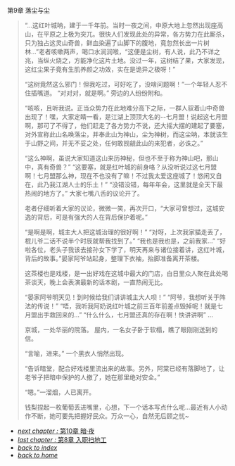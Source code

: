 第9章 落尘与尘

>“...这红叶城呐，建于一千年前。当时一夜之间，中原大地上忽然出现座高山，在平原之上极为突兀。很快人们发现此处的异常，各方势力在此厮杀，只为独占这灵山奇兽，鲜血染遍了山脚下的腹地，竟忽然长出一片树林...”老者咳嗽两声，喝口水润润喉，“这便是尘树，有人说，此乃不详之兆，当纵火烧之，方能净化这片土地。没过一年，这树结了果，大家发现，这红尘果子竟有生肌养颜之功效，实在是诡异之极呀！”
>
>“这树竟然这么邪门！但我吃过，可好吃了，没啥问题啊！”一个年轻人忍不住插嘴道。
“对对对，就是啊。”
旁边的人纷纷附和。
>
>“咳咳，且听我说。正当众势力在此地难分高下之际，一群人驭着山中奇兽出现了！嘿，大家定睛一看，是江湖上顶顶大名的--七月盟！说起这七月盟啊，那可了不得了，他们赶走了各方势力不说，还大摇大摆的建起了要塞，对外宣称此山名唤落尘，并奉此山为神山，尘为神树，而这尘呐，本就该生于山野之间，并无不妥之处，任何敢觊觎此山的来犯者，必诛之。”
>
>“这么神啊，虽说大家知道这山来历神秘，但也不至于称为神山吧，那山中，真有奇兽？”
“这要塞，就是红叶城的前身咯？从没听说过这七月盟啊！七月盟那么神，现在不也没有了嘛！不过我太爱这座城了！悠闲又自在，此乃我江湖人士的乐土！”
“没错没错，每年年会，这里就是全天下最热闹的地方了。”
大家七嘴八舌的议论开了。
>
>老者仔细听着大家的议论，微微一笑，再次开口，“大家可曾想过，这城安逸的背后，可是有强大的人在背后保护着呢。”
>
>“是啊是啊，城主大人把这城治理的很好啊！”
“对呀，上次我家猫走丢了，棍儿爷二话不说半个时辰就帮我找到了。”
“我也是我也是，之前我家...”
“好啦各位，老头子我该去接孙女下学了，明天再来与诸位接着讲，这红叶城，背后的故事。”晏家阿爷站起身，整理下衣袖，抬脚准备离开茶楼。
>
>这茶楼也是戏楼，是一出好戏在这城中最大的门店，白日里众人聚在此处喝茶谈天，晚上会表演最新的话本剧，一直热闹无比。
>
>“晏家阿爷明天见！到时候给我们讲讲城主大人呗！”
“阿爷，我想听关于阵法的传说！”
“唔，我听我阿奶说红叶城之前三百年前差点毁掉呢！就是七月盟出手救回来的...”
“什么什么，七月盟还真的存在啊！快讲讲啊”
…
>
>京城，一处华丽的院落。
>屋内，一名女子卧于软榻，瞧了眼刚刚送到的信。
>
>“言喻，进来。”
一个黑衣人悄然出现。
>
>“告诉暗堂，配合好戏楼里流出来的故事。另外，阿棠已经有落脚地了，让老爷子把暗中保护的人撤了，她在那里绝对安全。”
>
>“嗯。”一溜烟，人已离开。
>
>钱梨捏起一枚葡萄丢进嘴里，心想，下一个话本写点什么呢...最近有人小动作不断，她可要先把握好民众。万众一心，自然无后顾之忧~

- [*next chapter :* 第10章 暗·夜](https://fiiish-yu.github.io/redleaf/chapters/chapter10)
- [*last chapter :* 第8章 入职扫地工](https://fiiish-yu.github.io/redleaf/chapters/chapter8)
- [*back to index*](https://fiiish-yu.github.io/redleaf/index)
- [*back to home*](https://fiiish-yu.github.io/)